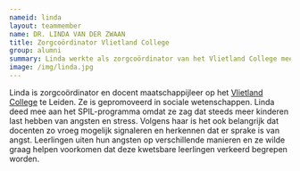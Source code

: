 ```yaml
---
nameid: linda
layout: teammember
name: DR. LINDA VAN DER ZWAAN
title: Zorgcoördinator Vlietland College
group: alumni
summary: Linda werkte als zorgcoördinator van het Vlietland College mee aan het SPIL-programma
image: /img/linda.jpg
---
```


Linda is zorgcoördinator en docent maatschappijleer op het [Vlietland College](https://www.vlietlandcollege.nl/) te Leiden. Ze is gepromoveerd in sociale wetenschappen. Linda deed mee aan het SPIL-programma omdat ze zag dat steeds meer kinderen last hebben van angsten en stress. Volgens haar is het ook belangrijk dat docenten zo vroeg mogelijk signaleren en herkennen dat er sprake is van angst. Leerlingen uiten hun angsten op verschillende manieren en ze wilde graag helpen voorkomen dat deze kwetsbare leerlingen verkeerd begrepen worden.
